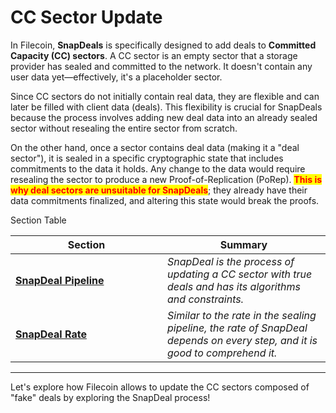 # CC Sector Update

In Filecoin, **SnapDeals** is specifically designed to add deals to **Committed Capacity (CC) sectors**. A CC sector is an empty sector that a storage provider has sealed and committed to the network. It doesn't contain any user data yet—effectively, it's a placeholder sector.

Since CC sectors do not initially contain real data, they are flexible and can later be filled with client data (deals). This flexibility is crucial for SnapDeals because the process involves adding new deal data into an already sealed sector without resealing the entire sector from scratch.

On the other hand, once a sector contains deal data (making it a "deal sector"), it is sealed in a specific cryptographic state that includes commitments to the data it holds. Any change to the data would require resealing the sector to produce a new Proof-of-Replication (PoRep). <mark style="color:red;">**This is why deal sectors are unsuitable for SnapDeals**</mark>; they already have their data commitments finalized, and altering this state would break the proofs.

Section Table

<table><thead><tr><th width="227">Section</th><th>Summary</th></tr></thead><tbody><tr><td><a href="snapdeal-pipeline/"><strong>SnapDeal Pipeline</strong></a></td><td><em>SnapDeal is the process of updating a CC sector with true deals and has its algorithms and constraints.</em></td></tr><tr><td><a href="snapdeal-rate.md"><strong>SnapDeal Rate</strong></a></td><td><em>Similar to the rate in the sealing pipeline, the rate of SnapDeal depends on every step, and it is good to comprehend it.</em></td></tr></tbody></table>

***

Let's explore how Filecoin allows to update the CC sectors composed of "fake" deals by exploring the SnapDeal process!
